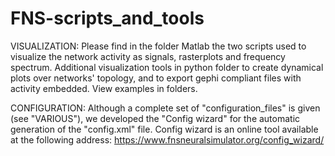 # FNS-scripts_and_tools
VISUALIZATION:
Please find in the folder Matlab the two scripts used to visualize the network activity as signals, rasterplots and frequency spectrum. Additional visualization tools in python folder to create dynamical plots over networks' topology, and to export gephi compliant files with activity embedded. View examples in folders.  

CONFIGURATION:
Although a complete set of "configuration_files" is given (see "VARIOUS"), we developed the "Config wizard" for the automatic generation of the "config.xml" file. 
Config wizard is an online tool available at the following address:
https://www.fnsneuralsimulator.org/config_wizard/
